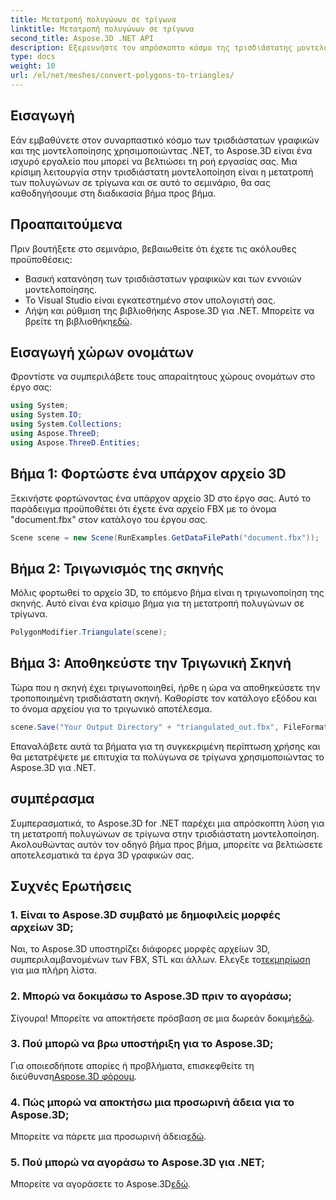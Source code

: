 ```yaml
---
title: Μετατροπή πολυγώνων σε τρίγωνα
linktitle: Μετατροπή πολυγώνων σε τρίγωνα
second_title: Aspose.3D .NET API
description: Εξερευνήστε τον απρόσκοπτο κόσμο της τρισδιάστατης μοντελοποίησης με το Aspose.3D για .NET. Μετατρέψτε εύκολα τα πολύγωνα σε τρίγωνα χρησιμοποιώντας τον βήμα προς βήμα οδηγό μας. Κατεβάστε τη δωρεάν δοκιμή σας τώρα!
type: docs
weight: 10
url: /el/net/meshes/convert-polygons-to-triangles/
---
```

## Εισαγωγή
Εάν εμβαθύνετε στον συναρπαστικό κόσμο των τρισδιάστατων γραφικών και της μοντελοποίησης χρησιμοποιώντας .NET, το Aspose.3D είναι ένα ισχυρό εργαλείο που μπορεί να βελτιώσει τη ροή εργασίας σας. Μια κρίσιμη λειτουργία στην τρισδιάστατη μοντελοποίηση είναι η μετατροπή των πολυγώνων σε τρίγωνα και σε αυτό το σεμινάριο, θα σας καθοδηγήσουμε στη διαδικασία βήμα προς βήμα.
## Προαπαιτούμενα
Πριν βουτήξετε στο σεμινάριο, βεβαιωθείτε ότι έχετε τις ακόλουθες προϋποθέσεις:
- Βασική κατανόηση των τρισδιάστατων γραφικών και των εννοιών μοντελοποίησης.
- Το Visual Studio είναι εγκατεστημένο στον υπολογιστή σας.
-  Λήψη και ρύθμιση της βιβλιοθήκης Aspose.3D για .NET. Μπορείτε να βρείτε τη βιβλιοθήκη[εδώ](https://releases.aspose.com/3d/net/).
## Εισαγωγή χώρων ονομάτων
Φροντίστε να συμπεριλάβετε τους απαραίτητους χώρους ονομάτων στο έργο σας:
```csharp
using System;
using System.IO;
using System.Collections;
using Aspose.ThreeD;
using Aspose.ThreeD.Entities;
```
## Βήμα 1: Φορτώστε ένα υπάρχον αρχείο 3D
Ξεκινήστε φορτώνοντας ένα υπάρχον αρχείο 3D στο έργο σας. Αυτό το παράδειγμα προϋποθέτει ότι έχετε ένα αρχείο FBX με το όνομα "document.fbx" στον κατάλογο του έργου σας.
```csharp
Scene scene = new Scene(RunExamples.GetDataFilePath("document.fbx"));
```
## Βήμα 2: Τριγωνισμός της σκηνής
Μόλις φορτωθεί το αρχείο 3D, το επόμενο βήμα είναι η τριγωνοποίηση της σκηνής. Αυτό είναι ένα κρίσιμο βήμα για τη μετατροπή πολυγώνων σε τρίγωνα.
```csharp
PolygonModifier.Triangulate(scene);
```
## Βήμα 3: Αποθηκεύστε την Τριγωνική Σκηνή
Τώρα που η σκηνή έχει τριγωνοποιηθεί, ήρθε η ώρα να αποθηκεύσετε την τροποποιημένη τρισδιάστατη σκηνή. Καθορίστε τον κατάλογο εξόδου και το όνομα αρχείου για το τριγωνικό αποτέλεσμα.
```csharp
scene.Save("Your Output Directory" + "triangulated_out.fbx", FileFormat.FBX7400ASCII);
```
Επαναλάβετε αυτά τα βήματα για τη συγκεκριμένη περίπτωση χρήσης και θα μετατρέψετε με επιτυχία τα πολύγωνα σε τρίγωνα χρησιμοποιώντας το Aspose.3D για .NET.
## συμπέρασμα
Συμπερασματικά, το Aspose.3D for .NET παρέχει μια απρόσκοπτη λύση για τη μετατροπή πολυγώνων σε τρίγωνα στην τρισδιάστατη μοντελοποίηση. Ακολουθώντας αυτόν τον οδηγό βήμα προς βήμα, μπορείτε να βελτιώσετε αποτελεσματικά τα έργα 3D γραφικών σας.
## Συχνές Ερωτήσεις
### 1. Είναι το Aspose.3D συμβατό με δημοφιλείς μορφές αρχείων 3D;
 Ναι, το Aspose.3D υποστηρίζει διάφορες μορφές αρχείων 3D, συμπεριλαμβανομένων των FBX, STL και άλλων. Ελεγξε το[τεκμηρίωση](https://reference.aspose.com/3d/net/) για μια πλήρη λίστα.
### 2. Μπορώ να δοκιμάσω το Aspose.3D πριν το αγοράσω;
 Σίγουρα! Μπορείτε να αποκτήσετε πρόσβαση σε μια δωρεάν δοκιμή[εδώ](https://releases.aspose.com/).
### 3. Πού μπορώ να βρω υποστήριξη για το Aspose.3D;
 Για οποιεσδήποτε απορίες ή προβλήματα, επισκεφθείτε τη διεύθυνση[Aspose.3D φόρουμ](https://forum.aspose.com/c/3d/18).
### 4. Πώς μπορώ να αποκτήσω μια προσωρινή άδεια για το Aspose.3D;
 Μπορείτε να πάρετε μια προσωρινή άδεια[εδώ](https://purchase.aspose.com/temporary-license/).
### 5. Πού μπορώ να αγοράσω το Aspose.3D για .NET;
 Μπορείτε να αγοράσετε το Aspose.3D[εδώ](https://purchase.aspose.com/buy).